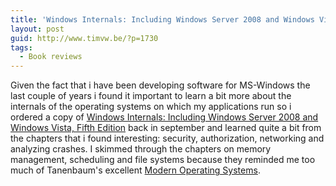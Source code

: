 ```yaml
---
title: 'Windows Internals: Including Windows Server 2008 and Windows Vista, Fifth Edition'
layout: post
guid: http://www.timvw.be/?p=1730
tags:
  - Book reviews
---
```

Given the fact that i have been developing software for MS-Windows the last couple of years i found it important to learn a bit more about the internals of the operating systems on which my applications run so i ordered a copy of [Windows Internals: Including Windows Server 2008 and Windows Vista, Fifth Edition](http://www.amazon.com/Windows%C2%AE-Internals-Including-Windows-PRO-Developer/dp/0735625301) back in september and learned quite a bit from the chapters that i found interesting: security, authorization, networking and analyzing crashes. I skimmed through the chapters on memory management, scheduling and file systems because they reminded me too much of Tanenbaum's excellent [Modern Operating Systems](http://www.amazon.com/Modern-Operating-Systems-Andrew-Tanenbaum/dp/0136006639/ref=dp_ob_title_bk).
